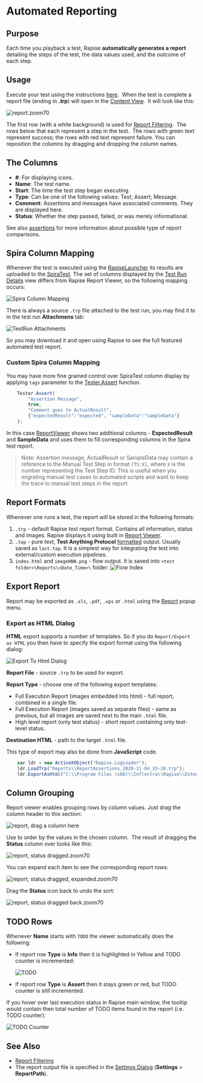# Automated Reporting

## Purpose

Each time you playback a test, Rapise **automatically generates a report** detailing the steps of the test, the data values used, and the outcome of each step.

## Usage

Execute your test using the instructions [here](playback.md).  When the test is complete a report file (ending in **.trp**) will open in the [Content View](content_view.md).  It will look like this:

![report.zoom70](./img/automated_reporting1.png)

The first row (with a white background) is used for [Report Filtering](report_filtering.md).  The rows below that each represent a step in the test.  The rows with green text represent success; the rows with red text represent failure. You can reposition the columns by dragging and dropping the column names.

## The Columns

- **#**: For displaying icons.
- **Name**: The test name.
- **Start**: The time the test step began executing.
- **Type**: Can be one of the following values: Test; Assert; Message.
- **Comment**: Assertions and messages have associated comments. They are displayed here.
- **Status**: Whether the step passed, failed, or was merely informational.

See also [assertions](assertions.md) for more information about possible type of report comparisons.

## Spira Column Mapping

Whenever the test is executed using the [RapiseLauncher](spiratest_integration.md#using-rapiselauncher) its results are uploaded to the [SpiraTest](spiratest_integration.md). The set of columns displayed by the [Test Run Details](https://spiradoc.inflectra.com/Spira-User-Manual/Test-Run-Management/#test-run-steps) view differs from Rapise Report Viewer, so the following mapping occurs:

![Spira Column Mapping](img/automated_reporting_spiracolumnmapping.png)

There is always a source `.trp` file attached to the test run, you may find it to in the test run **Attachmens** tab:

![TestRun Attachments](img/automated_reporting_spiratrattachments.png)

So you may download it and open using Rapise to see the full featured automated test report.

### Custom Spira Column Mapping

You may have more fine grained control over SpiraTest column display by applying `tags` parameter to the [Tester.Assert](../Libraries/Tester.md#assert) function.

```javascript
	Tester.Assert(
		"Assertion Message",
		true,
		"Comment goes to ActualResult",
		{"expectedResult":"expected", "sampleData":"sampleData"}
    );
```
In this case [ReportViewer](report_viewer.md) shows two additional columns - **ExpectedResult** and **SampleData** and uses them to fill corresponding columns in the Spira test report.

> Note: Assertion message, ActualResult or SampleData may contain a reference to the Manual Test Step in format `[TS:X]`, where `X` is the number representing the Test Step ID. This is useful when you migrating manual test cases to automated scripts and want to keep the trace to manual test steps in the report.

## Report Formats

Whenever one runs a test, the report will be stored in the following formats:

1. `.trp` - default Rapise test report format. Contains all information, status and images. Rapise displays it using built in [Report Viewer](report_viewer.md).
2. `.tap` - pure text, **Test Anything Protocol** [formatted](https://testanything.org/) output. Usually saved as `last.tap`. It is a simplest way for integrating the test into external/custom execution pipelines.
3. `index.html` and `imageNNN.png` - flow output. It is saved into `<test folder>\Reports\<Date_Time>\` folder:
     ![Flow Index](img/automated_reporting_flowindexhtml.png)

## Export Report

Report may be exported as `.xls`, `.pdf`, `.xps` or `.html` using the [Report](menu_and_toolbars.md#report) popup menu.

### Export as HTML Dialog

**HTML** export supports a number of templates. So if you do `Report/Export as HTML` you then have to specify the export format using the following dialog:

![Export To Html Dialog](img/automated_reporting_exporthtml.png)

**Report File** - source `.trp` to be used for export.

**Report Type** - choose one of the following export templates:

* Full Execution Report (images embedded into html) - full report, combined in a single file.
* Full Execution Report (images saved as separate files) - same as previous, but all images are saved next to the main `.html` file.
* High level report (only test status) - short report containing only test-level status.

**Destination HTML** - path to the target `.html` file.

This type of export may also be done from **JavaScript** code.
```javascript
	var ldr = new ActiveXObject("Rapise.LogLoader");
	ldr.LoadTrp("Reports\\ReportAssertions_2020-11-04_15-20.trp");
	ldr.ExportAsHtml("C:\\Program Files (x86)\\Inflectra\\Rapise\\Extensions\\TrpExporter\\FullReportImgTpl.tt", "FullReport.html");
```

## Column Grouping

Report viewer enables grouping rows by column values. Just drag the column header to this section:

![report, drag a column here](./img/automated_reporting2.png)

Use to order by the values in the chosen column.  The result of dragging the **Status** column over looks like this:

![report, status dragged.zoom70](./img/automated_reporting3.png)

You can expand each item to see the corresponding report rows:

![report, status dragged, expanded.zoom70](./img/automated_reporting4.png)

Drag the **Status** icon back to undo the sort:

![report, status dragged back.zoom70](./img/automated_reporting5.png)

## TODO Rows

Whenever **Name** starts with `TODO` the viewer automatically does the following:

* If report row **Type** is **Info** then it is highlighted in Yellow and TODO counter is incremented:

    ![TODO](./img/automated_reporting_todo.png)

* If report row **Type** is **Assert** then it stays green or red, but TODO counter is still incremented.

If you hover over last execution status in Rapise main window, the tooltip would contain then total number of TODO items found in the report (i.e. TODO counter):

![TODO Counter](./img/automated_reporting_todo_counter.png)

## See Also

- [Report Filtering](report_filtering.md)
- The report output file is specified in the [Settings Dialog](settings_dialog.md) (**Settings** > **ReportPath**).

